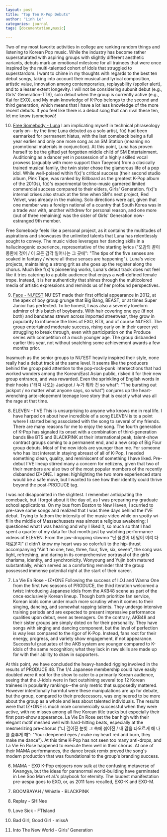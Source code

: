 ```yaml
---
layout: post
title: "Top Ten K-Pop Debuts"
author: "Linh Le"
categories: journal
tags: [documentation,music]

---
```

Two of my most favorite activities in college are ranking random things and listening to Korean Pop music. While the industry has become rather supersaturated with aspiring groups with slightly different aesthetic variants, debuts mark an emotional milestone for all trainees that were once inspired by the multi-talented cohort of idols that struggled to superstardom. I want to chime in my thoughts with regards to the best ten debut songs, taking into account their musical and lyrical composition, artistic value, innovation among contemporaries, replayability (spoiler alert), and to a lesser extent longevity. I will not be considering subunit debut (e.g., Girls' Generation-TTS), solo debut when the group is currently active (e.g., Kai for EXO), and My main knowledge of K-Pop belongs to the second and third generation, which means that I have a lot less knowledge of the more recent debuts. If you feel like there is a debut song that can rival these ten, let me know (somehow)!

10. [Free Somebody - Luna](https://www.youtube.com/watch?v=lpwG8f9nt4s)
I am implicating myself in technical phraseology early on--by the time Luna debuted as a solo artist, f(x) had been earmarked for permanent hiatus, with the last comeback being a full year earlier and only one more song as an SM Station (meaning no promotional materials in conjunction). At this point, Luna has proven herself to be the gifted yet forgotten middle child of SM Entertainment. Auditioning as a dancer yet in possession of a highly skilled vocal prowess (arguably with more support than Taeyeon) from a clasically trained musical family, the twin sister chose the glamorous life of a pop idol. While well-poised within f(x)'s critical success (their second studio album, Pink Tape, was ranked by Billboard as the greatest K-Pop album of the 2010s), f(x)'s experimental techno-music garnered limited commercial success compared to their elders, Girls' Generation. f(x)'s internal crises also struck at the time when SM's next project, Red Velvet, was already in the making. Solo directions were apt, given that one member was a foreign national of a country that South Korea was in a trade war with, another withdrew for personal reason, and one more (out of three remaining) was the sister of Girls' Generation now-estranged 9th member.

Free Somebody feels like a personal project, as it contains the multitudes of aspirations and showcases the unlimited talents that Luna has relentlessly sought to convey. The music video leverages her dancing skills in a hallucinogenic experience, representative of the starting lyrics ("오감의 끝이 몽환에 젖어 / 이 모든 감각 일어나는 그 곳에": "The tips of the five senses are soaked in fantasy / where all these senses are happening"). Luna's voice projects, maintaining a strong grit as she goes up the register along the chorus. Much like f(x)'s pioneering works, Luna's debut track does not feel like it tries catering to a public audience that enjoys a well-defined female trope. Instead, it is her authenticity that shines through the multicolored media of artistic expressions and reminds us of her profound perspectives.

9. [Face - NU'EST](https://www.youtube.com/watch?v=gyXy0m-4bvE)
NU'EST made their first official appearance in 2012, at the apex of boy group grunge that Big Bang, BEAST, or at times Super Junior has perfected. To be honest, I was also a severely lovelorn admirer of this batch of boybands. With hair covering one eye (if not both) and bandanas strewn across imported streetwear, they grow in popularity to influence the likes of EXO, BTS, and of course NU'EST. The group entertained moderate success, rising early on in their career yet struggling to break through, even with participation on the Produce series with competition of a much younger age. The group disbanded earlier this year, not without snatching some achievement awards a few months prior.

Inasmuch as the senior groups to NU'EST heavily inspired their style, none really had a debut track at the same level. It seems like the producers behind the group paid attention to the pop-rock-punk intersections that had worked wonders among the Korean/East Asian public, risked it for their new group entrance, and was rewarded. Even the sprinkling of English words in their hooks ("터져 나오는 Jackpot / 누가 뭐라 건 so what": "The bursting out jackpot / no matter what anyone says, so what") conjures up the heart-wrenching ante-elopement teenage love story that is exactly what was all the rage at that time.

8. ELEVEN - I'VE
This is unsurprising to anyone who knows me in real life. I have harped on about how incredible of a song ELEVEN is to a point where I started being associated with the song to several of my friends. There are many reasons for me to enjoy the song. The fourth generation of K-Pop has signaled its onset with a combination of third-generation bands like BTS and BLACKPINK at their international peak, talent-show contract groups coming to a permanent end, and a new crop of Big Four group debuts. Most of the new idols are younger than me. For someone who has lost interest in staying abreast of all of K-Pop, I needed something clean, quality, and reminiscent of something I have liked. Pre-debut I'VE lineup stirred many a concern for netizens, given that two of their members are also two of the most popular members of the recently disbanded IZ*ONE. I agree: highlighting the two more experienced stars would be a safe move, but I wanted to see how their identity could thrive beyond the post-PRODUCE tag.

I was not disappointed in the slightest. I remember anticipating the comeback, but I forgot about it the day of, as I was preparing my graduate school applications. On my bus from Boston to New Haven, I scurried to pre-save some songs and realized that I was three days behind the I'VE debut. Trying to fathom the intensity of the music video while on spotty wi-fi in the middle of Massachussets was almost a religious awakening; I questioned what I was hearing and why I liked it, so much so that I had spent a quarter of my data for that month just by watching performance videos of ELEVEN. From the jaw-dropping slowmo "난 몰랐어 내 맘이 이리 다채로운지" (I didn’t know my heart was so colorful) to the hip-thrust accompanying "Ain't no one, two, three, four, five, six, seven", the song was tight, refreshing, and daring in its comprehensive portrayal of the girls' charisma, identity, and synchronicity. Wonyoung and Yujin both matured substantially, which served as a comforting reminder that the group possessed immense potential right at the start of their career.

7. La Vie En Rose - IZ*ONE
Following the success of I.O.I and Wanna One from the first two seasons of PRODUCE, the third iteration welcomed a twist: introducing Japanese idols from the AKB48 scene as part of the once exclusively Korean lineup. Though both prioritize fan service, Korean idols come under much more scrutiny when it comes to their singing, dancing, and somewhat rapping talents. They undergo intensive training periods and are expected to present impressive performance qualities upon debut, even as teenagers. On the contrary, AKB48 and their sister groups are simply doted on for their personality. They have songs with singing and dancing component, but the level of perfection is way less compared to the rigor of K-Pop. Instead, fans root for their energy, progress, and variety show engagement, if not appearance. Successful graduates of the AKB system are younger compared to K-idols of the same recognition; what they lack in raw skills are made up for with their ability to draw in supporters.

At this point, we have concluded the heavy-handed rigging involved in the results of PRODUCE 48. The 1/4 Japanese membership could have easily doubled were it not for the show to cater to a primarily Korean audience, seeing that the J-idols were in fact outshining several top 12 Korean trainees in popularity rankings--the only metric that supposedly mattered. However intentionally harmful were these manipulations are up for debate, but the group, compared to their predecessors, was engineered to be more about the group as a whole and less about talented individuals. The results were that IZ*ONE is much more commercially successful when they were active, with no misses among all five Korean title tracks but especially their first post-show appearance. La Vie En Rose set the bar high with their elegant motif meshed well with hard-hitting beats, especially at the mesmerizing pre-chorus ("더 깊어진 눈빛 그 속에 붉어진 / 내 맘을 타오르게 해 나를 춤추게 해": "Your deepened eyes / make my heart red and burn, they make me dance"). At this time K-Pop has not seen too many anti-drops, and La Vie En Rose happened to execute them well in their chorus. At one of their MAMA performances, the dance break remix proved the song's modern production that was foundational to the group's branding success.

6. MAMA - EXO
K-Pop enjoyers now sulk at the confusing metaverse of Kwangya, but the ideas for paranormal world-building have germinated in Lee Soo Man et al.'s playbook for eternity. The loudest manifestation pre-aespa goes to EXO, or, as 2011 fans recalled, EXO-K and EXO-M. 

5. BOOMBAYAH / Whistle - BLACKPINK

4. Replay - SHINee

3. Love Sick - FTIsland

2. Bad Girl, Good Girl - missA

1. Into The New World - Girls' Generation
